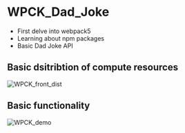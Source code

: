 # WPCK_Dad_Joke
- First delve into webpack5
- Learning about npm packages
- Basic Dad Joke API


## Basic dsitribtion of compute resources

![WPCK_front_dist](https://user-images.githubusercontent.com/25860608/160671384-72197028-a0be-4710-9986-6579203ef4b3.gif)

## Basic functionality

![WPCK_demo](https://user-images.githubusercontent.com/25860608/160671251-0626fe8e-324b-4a46-8361-bbfee37d5efa.gif)
